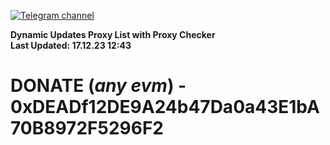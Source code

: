 [![Telegram channel](https://img.shields.io/endpoint?url=https://runkit.io/damiankrawczyk/telegram-badge/branches/master?url=https://t.me/n4z4v0d)](https://t.me/n4z4v0d) 

**Dynamic Updates Proxy List with Proxy Checker**  
**Last Updated: 17.12.23 12:43**

# DONATE (_any evm_) - 0xDEADf12DE9A24b47Da0a43E1bA70B8972F5296F2
